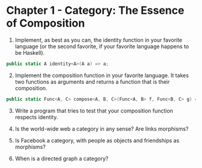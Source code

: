 # Chapter 1 - Category: The Essence of Composition

1. Implement, as best as you can, the identity function in your favorite language (or the second favorite, if your favorite language
happens to be Haskell).

```csharp
public static A identity<A>(A a) => a;
```

2. Implement the composition function in your favorite language. It
takes two functions as arguments and returns a function that is
their composition.

```csharp
public static Func<A, C> compose<A, B, C>(Func<A, B> f, Func<B, C> g) => a => g(f(a));
```

3. Write a program that tries to test that your composition function
respects identity.

4. Is the world-wide web a category in any sense? Are links morphisms?

5. Is Facebook a category, with people as objects and friendships as
morphisms?

6. When is a directed graph a category?
